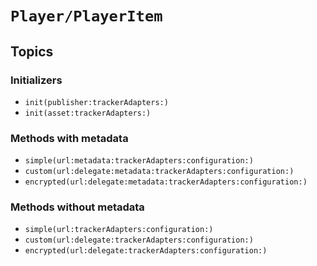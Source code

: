 # ``Player/PlayerItem``

## Topics

### Initializers

- ``init(publisher:trackerAdapters:)``
- ``init(asset:trackerAdapters:)``

### Methods with metadata

- ``simple(url:metadata:trackerAdapters:configuration:)``
- ``custom(url:delegate:metadata:trackerAdapters:configuration:)``
- ``encrypted(url:delegate:metadata:trackerAdapters:configuration:)``

### Methods without metadata

- ``simple(url:trackerAdapters:configuration:)``
- ``custom(url:delegate:trackerAdapters:configuration:)``
- ``encrypted(url:delegate:trackerAdapters:configuration:)``
